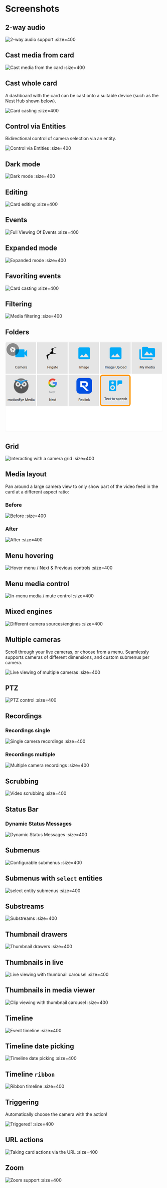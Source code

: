 # Screenshots

## 2-way audio

![](images/microphone.gif '2-way audio support :size=400')

## Cast media from card

![](images/cast-your-events.gif 'Cast media from the card :size=400')

## Cast whole card

A dashboard with the card can be cast onto a suitable device (such as the Nest Hub shown below).

![](images/card-on-nest-hub.jpg 'Card casting :size=400')

## Control via Entities

Bidirectional control of camera selection via an entity.

![](images/control-entities.gif 'Control via Entities :size=400')

## Dark mode

![](images/dark-mode.gif 'Dark mode :size=400')

## Editing

![](images/editor.gif 'Card editing :size=400')

## Events

![](images/gallery.png 'Full Viewing Of Events :size=400')

## Expanded mode

![](images/expanded.gif 'Expanded mode :size=400')

## Favoriting events

![](images/star.gif 'Card casting :size=400')

## Filtering

![](images/media-filtering.gif 'Media filtering :size=400')

## Folders

![](images/folders/ha-root.png 'Media Folders :size=400')

## Grid

![](images/grid-small.gif 'Interacting with a camera grid :size=400')

## Media layout

Pan around a large camera view to only show part of the video feed in the card at a different aspect ratio:

### Before

![](images/media-layout-a.png 'Before :size=400')

### After

![](images/media-layout-b.png 'After :size=400')

## Menu hovering

![](images/viewer-with-thumbnail-next-prev.gif 'Hover menu / Next & Previous controls :size=400')

## Menu media control

![](images/native-media-control.png 'In-menu media / mute control :size=400')

## Mixed engines

![](images/motioneye.gif 'Different camera sources/engines :size=400')

## Multiple cameras

Scroll through your live cameras, or choose from a menu. Seamlessly supports
cameras of different dimensions, and custom submenus per camera.

![](images/camera-carousel.gif 'Live viewing of multiple cameras :size=400')

## PTZ

![](images/native-ptz.gif 'PTZ control :size=400')

## Recordings

### Recordings single

![](images/recording-seek.gif 'Single camera recordings :size=400')

### Recordings multiple

![](images/recording-seek-all-cameras.gif 'Multiple camera recordings :size=400')

## Scrubbing

![](images/video-scrubbing.gif 'Video scrubbing :size=400')

## Status Bar

### Dynamic Status Messages

![](images/dynamic-status.gif 'Dynamic Status Messages :size=400')

## Submenus

![](images/submenu.gif 'Configurable submenus :size=400')

## Submenus with `select` entities

![](images/submenu-select.gif 'select entity submenus :size=400')

## Substreams

![](images/substream.gif 'Substreams :size=400')

## Thumbnail drawers

![](images/thumbnails-in-drawer.gif 'Thumbnail drawers :size=400')

## Thumbnails in live

![](images/live-thumbnails.gif 'Live viewing with thumbnail carousel :size=400')

## Thumbnails in media viewer

![](images/viewer-thumbnails.gif 'Clip viewing with thumbnail carousel :size=400')

## Timeline

![](images/timeline.gif 'Event timeline :size=400')

## Timeline date picking

![](images/date-picker.gif 'Timeline date picking :size=400')

## Timeline `ribbon`

![](images/ribbon-timeline.png 'Ribbon timeline :size=400')

## Triggering

Automatically choose the camera with the action!

![](images/triggered.gif 'Triggered! :size=400')

## URL actions

![](images/navigate-picture-elements.gif 'Taking card actions via the URL :size=400')

## Zoom

![](images/zoom.gif 'Zoom support :size=400')
